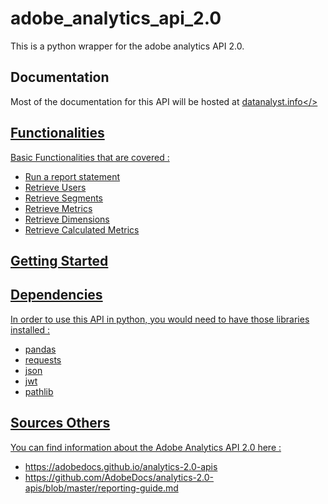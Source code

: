 # adobe_analytics_api_2.0
This is a python wrapper for the adobe analytics API 2.0. 

## Documentation
Most of the documentation for this API will be hosted at <a href='https://www.datanalyst.info'>datanalyst.info</>

## Functionalities
Basic Functionalities that are covered :
- Run a report statement  
- Retrieve Users 
- Retrieve Segments
- Retrieve Metrics 
- Retrieve Dimensions
- Retrieve Calculated Metrics

## Getting Started


## Dependencies
In order to use this API in python, you would need to have those libraries installed : 
- pandas
- requests
- json
- jwt 
- pathlib

## Sources Others
You can find information about the Adobe Analytics API 2.0 here : 
- https://adobedocs.github.io/analytics-2.0-apis
- https://github.com/AdobeDocs/analytics-2.0-apis/blob/master/reporting-guide.md